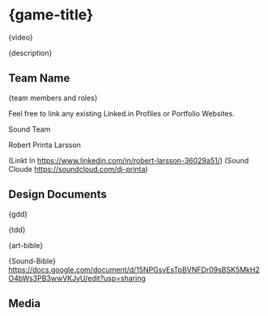 # {game-title}

{video}

{description}

## Team Name

{team members and roles}

Feel free to link any existing Linked.in Profiles or Portfolio Websites.

Sound Team

Robert Printa Larsson 

(Linkt In https://www.linkedin.com/in/robert-larsson-36029a51/) (Sound Cloude https://soundcloud.com/dj-printa)
## Design Documents

{gdd}

{tdd}

{art-bible}

{Sound-Bible} https://docs.google.com/document/d/15NPGsvEsTpBVNFDr09sBSK5MkH2O4bWs3PB3wwVKJyU/edit?usp=sharing

## Media
